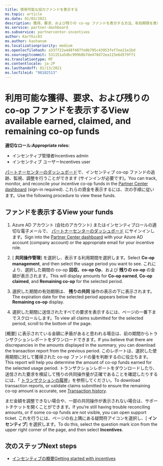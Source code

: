 ```yaml
---
title: 使用可能な協力ファンドを表示する
ms.topic: article
ms.date: 01/03/2021
description: 獲得、要求、および残りの co-op ファンドを表示する方法、有効期限を表示する方法、および不整合な金額を調整する方法について説明します。
ms.service: partner-dashboard
ms.subservice: partnercenter-incentives
author: Karthic83
ms.author: kashanum
ms.localizationpriority: medium
ms.openlocfilehash: a33ff22a448f407fe0b795c43953fef7ee21e1bd
ms.sourcegitcommit: 531151a5dbc999b8b7de478d72ea115e6d579ff1
ms.translationtype: MT
ms.contentlocale: ja-JP
ms.lasthandoff: 01/13/2021
ms.locfileid: "98182513"
---
```

# <a name="view-available-earned-claimed-and-remaining-co-op-funds"></a><span data-ttu-id="e527f-103">利用可能な獲得、要求、および残りの co-op ファンドを表示する</span><span class="sxs-lookup"><span data-stu-id="e527f-103">View available earned, claimed, and remaining co-op funds</span></span>

<span data-ttu-id="e527f-104">**適切なロール:**</span><span class="sxs-lookup"><span data-stu-id="e527f-104">**Appropriate roles:**</span></span>

- <span data-ttu-id="e527f-105">インセンティブ管理者</span><span class="sxs-lookup"><span data-stu-id="e527f-105">Incentives admin</span></span>
- <span data-ttu-id="e527f-106">インセンティブ ユーザー</span><span class="sxs-lookup"><span data-stu-id="e527f-106">Incentives user</span></span>

<span data-ttu-id="e527f-107">[パートナーセンターのダッシュボード](https://partner.microsoft.com/dashboard/)で、インセンティブ co-op ファンドの追跡、監視、調整を行うことができます (サインインが必要です)。</span><span class="sxs-lookup"><span data-stu-id="e527f-107">You can track, monitor, and reconcile your incentive co-op funds in the [Partner Center dashboard](https://partner.microsoft.com/dashboard/) (sign-in required).</span></span> <span data-ttu-id="e527f-108">これらの資金を表示するには、次の手順に従います。</span><span class="sxs-lookup"><span data-stu-id="e527f-108">Use the following procedure to view these funds.</span></span>

## <a name="view-your-funds"></a><span data-ttu-id="e527f-109">ファンドを表示する</span><span class="sxs-lookup"><span data-stu-id="e527f-109">View your funds</span></span>

1. <span data-ttu-id="e527f-110">Azure AD アカウント (会社のアカウント) またはインセンティブロールの適切な電子メールで、 [パートナーセンターのダッシュボード](https://partner.microsoft.com/dashboard/) にサインインします。</span><span class="sxs-lookup"><span data-stu-id="e527f-110">Sign into the [Partner Center dashboard](https://partner.microsoft.com/dashboard/) with your Azure AD account (company account) or the appropriate email for your incentive role.</span></span>

2. <span data-ttu-id="e527f-111">[ **共同操作管理**] を選択し、表示する利用期間を選択します。</span><span class="sxs-lookup"><span data-stu-id="e527f-111">Select **Co-op management**, and then select the usage period you want to see.</span></span> <span data-ttu-id="e527f-112">これにより、選択した期間の co-op **回収、co-op Op**、および **残りの co-op** の金額が表示されます。</span><span class="sxs-lookup"><span data-stu-id="e527f-112">This will display amounts for **Co-op earned**, **Co-op claimed**, and **Remaining co-op** for the selected period.</span></span>

3. <span data-ttu-id="e527f-113">選択した期間の有効期限は、 **残りの共同** 操作の表示の下に表示されます。</span><span class="sxs-lookup"><span data-stu-id="e527f-113">The expiration date for the selected period appears below the **Remaining co-op** display.</span></span>  

4. <span data-ttu-id="e527f-114">選択した期間に送信されたすべての要求を表示するには、ページの一番下までスクロールします。</span><span class="sxs-lookup"><span data-stu-id="e527f-114">To view all claims submitted for the selected period, scroll to the bottom of the page.</span></span>

<span data-ttu-id="e527f-115">[概要] に表示されている金額に矛盾があると思われる場合は、前の期間からトランザクションレポートをダウンロードできます。</span><span class="sxs-lookup"><span data-stu-id="e527f-115">If you believe that there are discrepancies in the amounts displayed in the summary, you can download the transaction report from the previous period.</span></span> <span data-ttu-id="e527f-116">このレポートは、選択した使用期間に対して獲得された co-op ファンドの量を判断するのに役立ちます。</span><span class="sxs-lookup"><span data-stu-id="e527f-116">This report will help you determine the amount of co-op funds earned for the selected usage period.</span></span> <span data-ttu-id="e527f-117">トランザクションレポートをダウンロードしたり、送信された要求を検証して残りの共同操作量が正確であることを確認したりするには、「 [トランザクションの履歴](./payout-statement.md#transaction-history)」を参照してください。</span><span class="sxs-lookup"><span data-stu-id="e527f-117">To download transaction reports, or validate claims submitted to ensure the remaining co-op amount is accurate, see [Transaction history](./payout-statement.md#transaction-history).</span></span>

<span data-ttu-id="e527f-118">まだ金額を調整できない場合や、一部の共同操作が表示されない場合は、サポートチケットを開くことができます。</span><span class="sxs-lookup"><span data-stu-id="e527f-118">If you’re still having trouble reconciling amounts, or if some co-op funds are not visible, you can open support ticket.</span></span> <span data-ttu-id="e527f-119">これを行うには、ページの右上隅にある疑問符アイコンを選択し、[ **インセンティブ**] を選択します。</span><span class="sxs-lookup"><span data-stu-id="e527f-119">To do this, select the question mark icon from the upper right corner of the page, and then select **Incentives**.</span></span>

## <a name="next-steps"></a><span data-ttu-id="e527f-120">次のステップ</span><span class="sxs-lookup"><span data-stu-id="e527f-120">Next steps</span></span>

- [<span data-ttu-id="e527f-121">インセンティブの概要</span><span class="sxs-lookup"><span data-stu-id="e527f-121">Getting started with incentives</span></span>](incentives-get-started-intro.md)